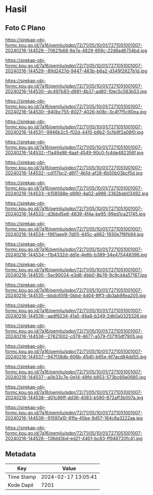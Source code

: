 # Hasil

## Foto C Plano

https://sirekap-obj-formc.kpu.go.id/7a16/pemilu/pdpr/72/71/05/10/01/7271051001007-20240216-144528--70621b68-6e7a-4829-859c-22d6ad6754bd.jpg

https://sirekap-obj-formc.kpu.go.id/7a16/pemilu/pdpr/72/71/05/10/01/7271051001007-20240216-144529--89d2427d-9447-483b-b6a2-d349f2627b1d.jpg

https://sirekap-obj-formc.kpu.go.id/7a16/pemilu/pdpr/72/71/05/10/01/7271051001007-20240216-144530--dc497b83-d981-4b37-ad80-10ec5c563b53.jpg

https://sirekap-obj-formc.kpu.go.id/7a16/pemilu/pdpr/72/71/05/10/01/7271051001007-20240216-144530--940bc755-8027-4026-b08c-3c4f7f5c60ea.jpg

https://sirekap-obj-formc.kpu.go.id/7a16/pemilu/pdpr/72/71/05/10/01/7271051001007-20240216-144531--9946b2c5-f02d-4410-b9b2-5cfb9f2a08f0.jpg

https://sirekap-obj-formc.kpu.go.id/7a16/pemilu/pdpr/72/71/05/10/01/7271051001007-20240216-144532--f1a49a98-6aaf-4549-90c0-fc4de482356f.jpg

https://sirekap-obj-formc.kpu.go.id/7a16/pemilu/pdpr/72/71/05/10/01/7271051001007-20240216-144532--cd117bc2-d6f7-4b1d-af28-6b50b03bcf5d.jpg

https://sirekap-obj-formc.kpu.go.id/7a16/pemilu/pdpr/72/71/05/10/01/7271051001007-20240216-144533--b158568e-d990-4a02-a986-2362beb03492.jpg

https://sirekap-obj-formc.kpu.go.id/7a16/pemilu/pdpr/72/71/05/10/01/7271051001007-20240216-144533--d3bbd5e6-4839-4f4a-be95-99ed1ca21745.jpg

https://sirekap-obj-formc.kpu.go.id/7a16/pemilu/pdpr/72/71/05/10/01/7271051001007-20240216-144534--f961aee9-7d05-445c-a962-1930e7f6fb94.jpg

https://sirekap-obj-formc.kpu.go.id/7a16/pemilu/pdpr/72/71/05/10/01/7271051001007-20240216-144534--f1b4332d-dd1e-4e6b-b389-34e475448396.jpg

https://sirekap-obj-formc.kpu.go.id/7a16/pemilu/pdpr/72/71/05/10/01/7271051001007-20240216-144535--5ec90024-e3d8-4bb0-8b78-9c9cd4a57167.jpg

https://sirekap-obj-formc.kpu.go.id/7a16/pemilu/pdpr/72/71/05/10/01/7271051001007-20240216-144535--bbdc65f8-0bbd-4d04-8ff3-db3ab98ea205.jpg

https://sirekap-obj-formc.kpu.go.id/7a16/pemilu/pdpr/72/71/05/10/01/7271051001007-20240216-144536--aadf6234-41a5-48a8-b249-2db0a0325326.jpg

https://sirekap-obj-formc.kpu.go.id/7a16/pemilu/pdpr/72/71/05/10/01/7271051001007-20240216-144536--27621002-c079-4677-a579-f371f0df7905.jpg

https://sirekap-obj-formc.kpu.go.id/7a16/pemilu/pdpr/72/71/05/10/01/7271051001007-20240216-144537--947f38db-606b-45d0-b65e-6f7acd84dd55.jpg

https://sirekap-obj-formc.kpu.go.id/7a16/pemilu/pdpr/72/71/05/10/01/7271051001007-20240216-144537--a0b33c7e-0e14-49fd-b853-573bc69a0680.jpg

https://sirekap-obj-formc.kpu.go.id/7a16/pemilu/pdpr/72/71/05/10/01/7271051001007-20240216-144538--d01c86ff-dd36-4063-b580-872aff3b007a.jpg

https://sirekap-obj-formc.kpu.go.id/7a16/pemilu/pdpr/72/71/05/10/01/7271051001007-20240216-144539--91597a10-91fa-45be-9d57-164c8a3222aa.jpg

https://sirekap-obj-formc.kpu.go.id/7a16/pemilu/pdpr/72/71/05/10/01/7271051001007-20240216-144528--138dd3bd-ed21-4401-bc83-ff946720fc41.jpg


## Metadata

| Key        | Value               |
| ---------- | ------------------- |
| Time Stamp | 2024-02-17 13:05:41 |
| Kode Dapil | 7201                |



